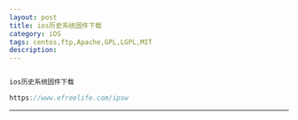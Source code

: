 ```yaml
---
layout: post
title: ios历史系统固件下载
category: iOS
tags: centos,ftp,Apache,GPL,LGPL,MIT
description: 
---
```


```javascript

ios历史系统固件下载

https://www.efreelife.com/ipsw

```



---
